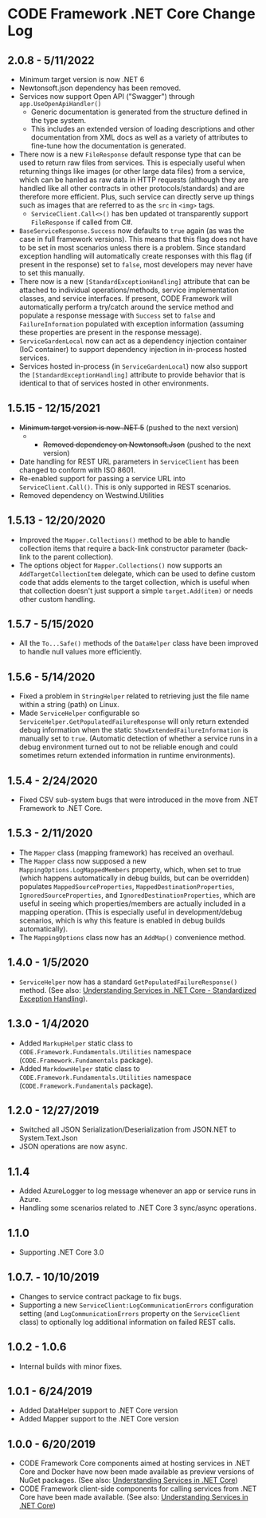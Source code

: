 # CODE Framework .NET Core Change Log

## 2.0.8 - 5/11/2022

* Minimum target version is now .NET 6
* Newtonsoft.json dependency has been removed.
* Services now support Open API ("Swagger") through `app.UseOpenApiHandler()`
  * Generic documentation is generated from the structure defined in the type system.
  * This includes an extended version of loading descriptions and other documentation from XML docs as well as a variety of attributes to fine-tune how the documentation is generated.
* There now is a new `FileResponse` default response type that can be used to return raw files from services. This is especially useful when returning things like images (or other large data files) from a service, which can be hanled as raw data in HTTP requests (although they are handled like all other contracts in other protocols/standards) and are therefore more efficient. Plus, such service can directly serve up things such as images that are referred to as the `src` in `<img>` tags.
  * `ServiceClient.Call<>()` has ben updated ot transparently support `FileResponse` if called from C#.
* `BaseServiceResponse.Success` now defaults to `true` again (as was the case in full framework versions). This means that this flag does not have to be set in most scenarios unless there is a problem. Since standard exception handling will automatically create responses with this flag (if present in the response) set to `false`, most developers may never have to set this manually.
* There now is a new `[StandardExceptionHandling]` attribute that can be attached to individual operations/methods, service implementation classes, and service interfaces. If present, CODE Framework will automatically perform a try/catch around the service method and populate a response message with `Success` set to `false` and `FailureInformation` populated with exception information (assuming these properties are present in the response message).
* `ServiceGardenLocal` now can act as a dependency injection container (IoC container) to support dependency injection in in-process hosted services.
* Services hosted in-process (in `ServiceGardenLocal`) now also support the `[StandardExceptionHandling]` attribute to provide behavior that is identical to that of services hosted in other environments.

## 1.5.15 - 12/15/2021

* ~~Minimum target version is now .NET 5~~ (pushed to the next version)
  * * ~~Removed dependency on Newtonsoft.Json~~ (pushed to the next version)
* Date handling for REST URL parameters in `ServiceClient` has been changed to conform with ISO 8601.
* Re-enabled support for passing a service URL into `ServiceClient.Call()`. This is only supported in REST scenarios.
* Removed dependency on Westwind.Utilities

## 1.5.13 - 12/20/2020

* Improved the `Mapper.Collections()` method to be able to handle collection items that require a back-link constructor parameter (back-link to the parent collection).
* The options object for `Mapper.Collections()` now supports an `AddTargetCollectionItem` delegate, which can be used to define custom code that adds elements to the target collection, which is useful when that collection doesn't just support a simple `target.Add(item)` or needs other custom handling.

## 1.5.7 - 5/15/2020

* All the `To...Safe()` methods of the `DataHelper` class have been improved to handle null values more efficiently.

## 1.5.6 - 5/14/2020

* Fixed a problem in `StringHelper` related to retrieving just the file name within a string (path) on Linux.
* Made `ServiceHelper` configurable so `ServiceHelper.GetPopulatedFailureResponse` will only return extended debug information when the static `ShowExtendedFailureInformation` is manually set to `true`. (Automatic detection of whether a service runs in a debug environment turned out to not be reliable enough and could sometimes return extended information in runtime environments).

## 1.5.4 - 2/24/2020

* Fixed CSV sub-system bugs that were introduced in the move from .NET Framework to .NET Core.

## 1.5.3 - 2/11/2020

* The `Mapper` class (mapping framework) has received an overhaul.
* The `Mapper` class now supposed a new `MappingOptions.LogMappedMembers` property, which, when set to true (which happens automatically in debug builds, but can be overridden) populates `MappedSourceProperties`, `MappedDestinationProperties`, `IgnoredSourceProperties`, and `IgnoredDestinationProperties`, which are useful in seeing which properties/members are actually included in a mapping operation. (This is especially useful in development/debug scenarios, which is why this feature is enabled in debug builds automatically).
* The `MappingOptions` class now has an `AddMap()` convenience method.

## 1.4.0 - 1/5/2020

* `ServiceHelper` now has a standard `GetPopulatedFailureResponse()` method. (See also: [Understanding Services in .NET Core - Standardized Exception Handling](http://docs.codeframework.io/Understanding-Services-Core#standardized-exception-handling)).

## 1.3.0 - 1/4/2020

* Added `MarkupHelper` static class to `CODE.Framework.Fundamentals.Utilities` namespace (`CODE.Framework.Fundamentals` package).
* Added `MarkdownHelper` static class to `CODE.Framework.Fundamentals.Utilities` namespace (`CODE.Framework.Fundamentals` package).

## 1.2.0 - 12/27/2019

* Switched all JSON Serialization/Deserialization from JSON.NET to System.Text.Json
* JSON operations are now async.

## 1.1.4

* Added AzureLogger to log message whenever an app or service runs in Azure.
* Handling some scenarios related to .NET Core 3 sync/async operations.

## 1.1.0

* Supporting .NET Core 3.0

## 1.0.7. - 10/10/2019

* Changes to service contract package to fix bugs.
* Supporting a new `ServiceClient:LogCommunicationErrors` configuration setting (and `LogCommunicationErrors` property on the `ServiceClient` class) to optionally log additional information on failed REST calls.

## 1.0.2 - 1.0.6 

* Internal builds with minor fixes.

## 1.0.1 - 6/24/2019

* Added DataHelper support to .NET Core version
* Added Mapper support to the .NET Core version

## 1.0.0 - 6/20/2019

* CODE Framework Core components aimed at hosting services in .NET Core and Docker have now been made available as preview versions of NuGet packages. (See also: [Understanding Services in .NET Core](Understanding-Services-Core))
* CODE Framework client-side components for calling services from .NET Core have been made available. (See also: [Understanding Services in .NET Core](Understanding-Services-Core))
